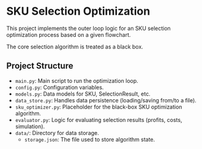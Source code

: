 # SKU Selection Optimization

This project implements the outer loop logic for an SKU selection optimization process based on a given flowchart.

The core selection algorithm is treated as a black box.

## Project Structure

- `main.py`: Main script to run the optimization loop.
- `config.py`: Configuration variables.
- `models.py`: Data models for SKU, SelectionResult, etc.
- `data_store.py`: Handles data persistence (loading/saving from/to a file).
- `sku_optimizer.py`: Placeholder for the black-box SKU optimization algorithm.
- `evaluator.py`: Logic for evaluating selection results (profits, costs, simulation).
- `data/`: Directory for data storage.
  - `storage.json`: The file used to store algorithm state.
